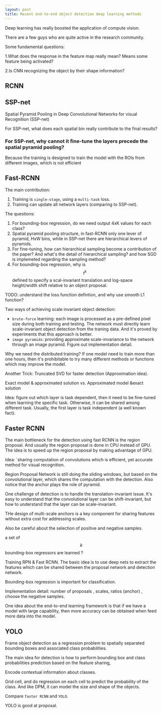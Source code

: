 ```yaml
---
layout: post
title: Recent end-to-end object detection deep learning methods
---
```


Deep learning has really boosted the application of compute vision.

There are a few guys who are quite active in the research community.

Some fundamental questions:

1.What does the response in the feature map really mean? Means some feature being activated?

2.Is CNN recognizing the object by their shape information?


## RCNN ##



## SSP-net ##
Spatial Pyramid Pooling in Deep Convolutional Networks for visual Recognition (SSP-net)

For SSP-net, what does each spatial bin really contribute to the final results?

### For SSP-net, why cannot it fine-tune the layers precede the spatial pyramid pooling? ###
Because the training is designed to train the model with the ROIs from different images, which is not efficient


## Fast-RCNN ##

The main contribution:

1. Training is `single-stage`, using a `multi-task` loss.
2. Training can update all network layers (comparing to SSP-net).

The questions:

1. For bounding-box regression, do we need output 4xK values for each class?
2. Spatial pyramid pooling structure, in fast-RCNN only one lever of pyramid, HxW bins, while in SSP-net there are hierarchical levers of pyramids.
3. For fine-tuning, how can hierarchical sampling become a contribution of the paper? And what's the detail of hierarchical sampling? and how SGD is implemeted regarding the sampling method?
4. For bounding-box regression, why is $$ t^k $$ defined to specify a scal-invariant translation and log-space height/width shift relative to an object proposal.

TODO: understand the loss function defintion, and why use smooth L1 function?

Two ways of achieving scale invariant object detection:

* `brute-force` learning: each image is processed as a pre-defined pixel size during both training and testing. The network must directly learn scale-invariant object detection from the traning data. And it's proved by experiments that this approach is better. 
* `image pyramids`: providing approximate scale-invariance to the network through an image pyramid. Figure out implementation detail.

Why we need the distributed training?
If one model need to train more than one hours, then it's prohibitable to try many different methods or functions which may improve the model.

Another Trick: Truncated SVD for faster detection (Approximation idea).

Exact model & approximated solution vs. Approximated model &exact solution

Idea: figure out which layer is task dependent, then it need to be fine-tuned when learning the specific task. Otherwise, it can be shared among different task. Usually, the first layer is task independent (a well known fact).

## Faster RCNN ##

The main bottleneck for the detection using fast RCNN is the region proposal. And usually the region proposal is done in CPU instead of GPU. The idea is to speed up the region proposal by making advantage of GPU.


Idea: `sharing computation of convolutions which is efficient, yet accurate method for visual recognition.

Region Proposal Network is still doing the sliding windows, but based on the convolutional layer, which shares the computation with the detection. Also notice that the anchor plays the role of pyramid.

One challenge of detection is to handle the translation-invariant issue. It's easy to understand that the convolutional layer can be shift-invariant, but how to understand that the layer can be scale-invariant.

THe design of multi-scale anchors is a key component for sharing features without extra cost for addressing scales.

Also be careful about the selection of positive and negative samples.

a set of $$ k $$ bounding-box regressors are learned ?

Training RPN & Fast RCNN. The basic idea is to use deep nets to extract the features which can be shared between the proposal network and detection network.

Bounding-box regression is important for classification.

Implementation detail: number of proposals , scales, ratios (anchor) , choose the negative samples.

One idea about the end-to-end learning framework is that if we have a model with large capability, then more accuracy can be obtained when feed more data into the model.


## YOLO ##

Frame object detection as a regression problem to spatially separated bounding boxes and associated class probabilities.

The main idea for detection is how to perform bounding box and class probabilities prediction based on the feature sharing,

Encode contextual information about classes.

Grid cell, and do regression on each cell to predict the probability of the class. And like DPM, it can model the size and shape of the objects. 

Compare `faster RCNN` and `YOLO`.

YOLO is good at proposal. 